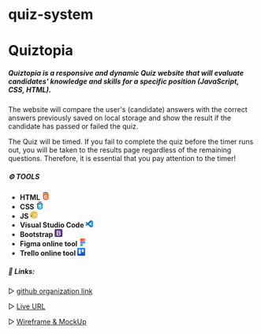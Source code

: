 # quiz-system
# Quiztopia


##### Quiztopia is a responsive and dynamic Quiz website that will evaluate candidates' knowledge and skills for a specific position (JavaScript, CSS, HTML). 

The website will compare the user's (candidate) answers with the correct answers previously saved on local storage and show the result if the candidate has passed or failed the quiz.

The Quiz will be timed. If you fail to complete the quiz before the timer runs out, you will be taken to the results page regardless of the remaining questions. Therefore, it is essential that you pay attention to the timer!


##### **⚙️ TOOLS**
   * **HTML  ![](images/html-5.png)**
   * **CSS   ![](images/CSS-1.png)**
   * **JS ![](images/javascript.png)**
   * **Visual Studio Code ![](images/vs.png)**
   * **Bootstrap ![](images/bootstrap.png)**
   * **Figma online tool ![](images/figma2.png)**
   * **Trello online tool ![](images/trello.png)**   



##### **📎 Links:**
▷ [github organization link](https://github.com/Quiztopia/Quiztopia)

▷ [Live URL](https://quiztopia.github.io/Quiztopia/)

▷ [Wireframe & MockUp](https://www.figma.com/file/qlA5OQvLtPGAIsFNWqq22q/Untitled?node-id=0%3A1&t=pvwXaWhTsis4uhnj-1)
